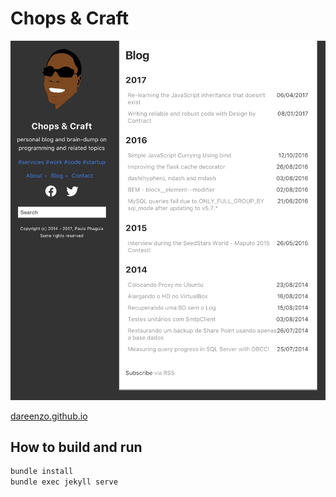 # Chops & Craft

![Blog screenshot](/screenshot.png)

[dareenzo.github.io](https://dareezo.github.io)

## How to build and run

```sh
bundle install
bundle exec jekyll serve
```
